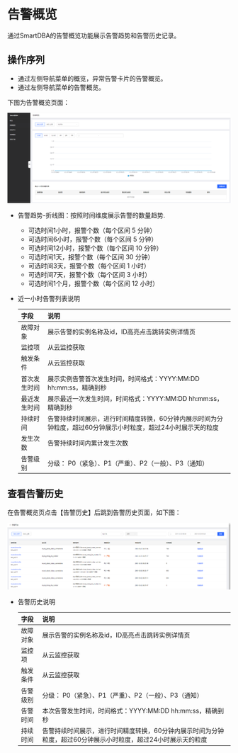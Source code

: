 # 告警概览

通过SmartDBA的告警概览功能展示告警趋势和告警历史记录。

## 操作序列

* 通过左侧导航菜单的概览，异常告警卡片的告警概览。
* 通过左侧导航菜单的告警概览。

下图为告警概览页面：

![](../../image/SmartDBA/alarm_general_view1.png)

* 告警趋势-折线图：按照时间维度展示告警的数量趋势.
         
    * 可选时间1小时，报警个数（每个区间 5 分钟）
    * 可选时间6小时，报警个数（每个区间 5 分钟）
    * 可选时间12小时，报警个数（每个区间 10 分钟）
    * 可选时间1天，报警个数（每个区间 30 分钟）
    * 可选时间3天，报警个数（每个区间 1 小时）
    * 可选时间7天，报警个数（每个区间 3 小时）
    * 可选时间1个月，报警个数（每个区间 12 小时）
	
* 近一小时告警列表说明
	
	| 字段         | 说明                                                         |
    | ------------ | ------------------------------------------------------------ |
    | 故障对象     | 展示告警的实例名称及id，ID高亮点击跳转实例详情页 |
    | 监控项       | 从云监控获取 |
    | 触发条件     | 从云监控获取 |
    | 首次发生时间 | 展示实例告警首次发生时间，时间格式：YYYY:MM:DD hh:mm:ss，精确到秒 |  
    | 最近发生时间 | 展示最近一次发生时间，时间格式：YYYY:MM:DD hh:mm:ss，精确到秒 |
    | 持续时间     | 告警持续时间展示，进行时间精度转换，60分钟内展示时间为分钟粒度，超过60分钟展示小时粒度，超过24小时展示天的粒度 |
    | 发生次数     | 告警持续时间内累计发生次数 |
    | 告警级别     | 分级：  P0（紧急）、P1（严重）、P2（一般）、P3（通知） |  


## 查看告警历史

在告警概览页点击【告警历史】后跳到告警历史页面，如下图：

![](../../image/SmartDBA/alarm_general_view2.png)

* 告警历史说明
	
    | 字段          | 说明                                                         |
    | --------------| ------------------------------------------------------------ |
    | 故障对象      | 展示告警的实例名称及id，ID高亮点击跳转实例详情页 |
    | 监控项        | 从云监控获取 |
    | 触发条件      | 从云监控获取 |
    | 告警级别      |  分级：  P0（紧急）、P1（严重）、P2（一般）、P3（通知） |  
    | 告警时间      | 本次告警发生时间，时间格式：YYYY:MM:DD hh:mm:ss，精确到秒 |
    | 持续时间      | 告警持续时间展示，进行时间精度转换，60分钟内展示时间为分钟粒度，超过60分钟展示小时粒度，超过24小时展示天的粒度 |
